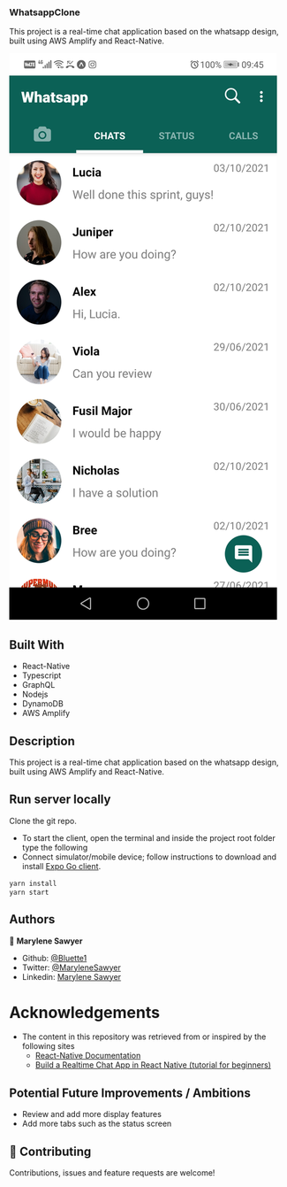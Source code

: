 ### WhatsappClone

This project is a real-time chat application based on the whatsapp design, built using AWS Amplify and React-Native.

![Demo picture](./assets/images/screenshot_expo.jpg)


## Built With
- React-Native
- Typescript
- GraphQL
- Nodejs
- DynamoDB
- AWS Amplify

## Description
This project is a real-time chat application based on the whatsapp design, built using AWS Amplify and React-Native.


## Run server locally
Clone the git repo.

- To start the client, open the terminal and inside the project root folder type the following 
- Connect simulator/mobile device; follow instructions to download and install [Expo Go client](https://expo.io/client).
```
yarn install
yarn start
```


## Authors

👤 **Marylene Sawyer**
- Github: [@Bluette1](https://github.com/Bluette1)
- Twitter: [@MaryleneSawyer](https://twitter.com/MaryleneSawyer)
- Linkedin: [Marylene Sawyer](https://www.linkedin.com/in/marylene-sawyer-b4ba1295/)


# Acknowledgements

- The content in this repository was retrieved from or inspired by the following sites
  - [React-Native Documentation](https://reactnative.dev/docs/getting-started)
  - [Build a Realtime Chat App in React Native (tutorial for beginners)](https://www.youtube.com/watch?v=EvSUJ5lUcBw)

## Potential Future Improvements / Ambitions
- Review and add more display features
- Add more tabs such as the status screen

## 🤝 Contributing

Contributions, issues and feature requests are welcome!

